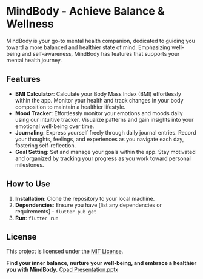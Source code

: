 # MindBody - Achieve Balance & Wellness

MindBody is your go-to mental health companion, dedicated to guiding you toward a more balanced and healthier state of mind. Emphasizing well-being and self-awareness, MindBody has features that supports your mental health journey.

## Features

- **BMI Calculator**: Calculate your Body Mass Index (BMI) effortlessly within the app. Monitor your health and track changes in your body composition to maintain a healthier lifestyle.
- **Mood Tracker**: Effortlessly monitor your emotions and moods daily using our intuitive tracker. Visualize patterns and gain insights into your emotional well-being over time.
- **Journaling**: Express yourself freely through daily journal entries. Record your thoughts, feelings, and experiences as you navigate each day, fostering self-reflection.
- **Goal Setting**: Set and manage your goals within the app. Stay motivated and organized by tracking your progress as you work toward personal milestones.

## How to Use

1. **Installation**: Clone the repository to your local machine.
2. **Dependencies**: Ensure you have [list any dependencies or requirements] - `flutter pub get`
3. **Run**: `flutter run`

## License

This project is licensed under the [MIT License](LICENSE).

**Find your inner balance, nurture your well-being, and embrace a healthier you with MindBody.**
[Cpad Presentation.pptx](https://github.com/CPAD2023/CPAD2023SecBTeam01/files/13533910/Cpad.Presentation.2.pptx)
